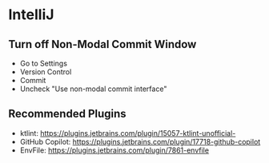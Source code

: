 IntelliJ
=========

Turn off Non-Modal Commit Window
--------------------------------

* Go to Settings
* Version Control
* Commit
* Uncheck "Use non-modal commit interface"

Recommended Plugins
-------------------

* ktlint: https://plugins.jetbrains.com/plugin/15057-ktlint-unofficial-
* GitHub Copilot: https://plugins.jetbrains.com/plugin/17718-github-copilot
* EnvFile: https://plugins.jetbrains.com/plugin/7861-envfile
